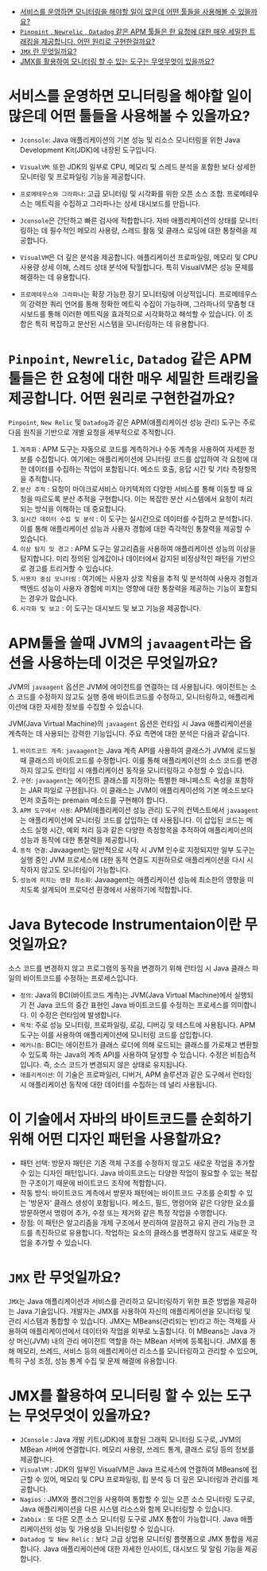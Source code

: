 <!-- TOC -->

* [ 서비스를 운영하면 모니터링을 해야할 일이 많은데 어떤 툴들을 사용해볼 수 있을까요? ](#서비스를-운영하면-모니터링을-해야할-일이-많은데-어떤-툴들을-사용해볼-수-있을까요)
* [`Pinpoint` ,  `Newrelic` ,  `Datadog`  같은 APM 툴들은 한 요청에 대한 매우 세밀한 트래킹을 제공합니다. 어떤 원리로 구현한걸까요?
  ](#pinpointnewrelicdatadog같은-apm-툴들은-한-요청에-대한-매우-세밀한-트래킹을-제공합니다-어떤-원리로-구현한걸까요)
* [`JMX`  란 무엇일까요? ](#jmx란-무엇일까요)
* [ JMX를 활용하여 모니터링 할 수 있는 도구는 무엇무엇이 있을까요? ](#jmx를-활용하여-모니터링-할-수-있는-도구는-무엇무엇이-있을까요)

<!-- TOC -->

# 서비스를 운영하면 모니터링을 해야할 일이 많은데 어떤 툴들을 사용해볼 수 있을까요?

- `Jconsole`: Java 애플리케이션의 기본 성능 및 리소스 모니터링을 위한 Java Development Kit(JDK)에 내장된 도구입니다.
- `VisualVM`: 또한 JDK의 일부로 CPU, 메모리 및 스레드 분석을 포함한 보다 상세한 모니터링 및 프로파일링 기능을 제공합니다.
- `프로메테우스와 그라파나`: 고급 모니터링 및 시각화를 위한 오픈 소스 조합. 프로메테우스는 메트릭을 수집하고 그라파나는 상세 대시보드를 만듭니다.

- `Jconsole`은 간단하고 빠른 검사에 적합합니다. 자바 애플리케이션의 상태를 모니터링하는 데 필수적인 메모리 사용량, 스레드 활동 및 클래스 로딩에 대한 통찰력을 제공합니다.
- `VisualVM`은 더 깊은 분석을 제공합니다. 애플리케이션 프로파일링, 메모리 및 CPU 사용량 상세 이해, 스레드 상태 분석에 탁월합니다. 특히 VisualVM은 성능 문제를 해결하는 데 유용합니다.
- `프로메테우스와 그라파나`는 확장 가능한 장기 모니터링에 이상적입니다. 프로메테우스의 강력한 쿼리 언어를 통해 정확한 메트릭 수집이 가능하며, 그라파나의 맞춤형 대시보드를 통해 이러한 메트릭을 효과적으로
  시각화하고 해석할 수 있습니다. 이 조합은 특히 복잡하고 분산된 시스템을 모니터링하는 데 유용합니다.

# `Pinpoint`, `Newrelic`, `Datadog` 같은 APM 툴들은 한 요청에 대한 매우 세밀한 트래킹을 제공합니다. 어떤 원리로 구현한걸까요?

`Pinpoint`, `New Relic` 및 `Datadog`과 같은 APM(애플리케이션 성능 관리) 도구는 주로 다음 원칙을 기반으로 개별 요청을 세부적으로 추적합니다.

1. `계측화` : APM 도구는 자동으로 코드를 계측하거나 수동 계측을 사용하여 자세한 정보를 수집합니다. 여기에는 애플리케이션에 모니터링 코드를 삽입하여 각 요청에 대한 데이터를 수집하는 작업이 포함됩니다.
   메소드 호출, 응답 시간 및 기타 측정항목을 추적합니다.
2. `분산 추적` : 요청이 마이크로서비스 아키텍처의 다양한 서비스를 통해 이동할 때 요청을 따르도록 분산 추적을 구현합니다. 이는 복잡한 분산 시스템에서 요청이 처리되는 방식을 이해하는 데 중요합니다.
3. `실시간 데이터 수집 및 분석` : 이 도구는 실시간으로 데이터를 수집하고 분석합니다. 이를 통해 애플리케이션 성능과 사용자 경험에 대한 즉각적인 통찰력을 제공할 수 있습니다.
4. `이상 탐지 및 경고` : APM 도구는 알고리즘을 사용하여 애플리케이션 성능의 이상을 탐지합니다. 미리 정의된 임계값이나 데이터에서 감지된 비정상적인 패턴을 기반으로 경고를 트리거할 수 있습니다.
5. `사용자 중심 모니터링` : 여기에는 사용자 상호 작용을 추적 및 분석하여 사용자 경험과 백엔드 성능이 사용자 경험에 미치는 영향에 대한 통찰력을 제공하는 기능이 포함되는 경우가 많습니다.
6. `시각화 및 보고` : 이 도구는 대시보드 및 보고 기능을 제공합니다.

# APM툴을 쓸때 JVM의 `javaagent`라는 옵션을 사용하는데 이것은 무엇일까요?

JVM의 `javaagent` 옵션은 JVM에 에이전트를 연결하는 데 사용됩니다. 에이전트는 소스 코드를 수정하지 않고도 실행 중에 바이트코드를 수정하고, 모니터링하고, 애플리케이션에 대한 자세한 정보를 수집할 수
있습니다.

JVM(Java Virtual Machine)의 `javaagent` 옵션은 런타임 시 Java 애플리케이션을 계측하는 데 사용되는 강력한 기능입니다. 주요 측면에 대한 분석은 다음과 같습니다.

1. `바이트코드 계측`: `javaagent`는 Java 계측 API를 사용하여 클래스가 JVM에 로드될 때 클래스의 바이트코드를 수정합니다.
   이를 통해 애플리케이션의 소스 코드를 변경하지 않고도 런타임 시 애플리케이션 동작을 모니터링하고 수정할 수 있습니다.
2. `구현`: `javaagent`는 에이전트 클래스를 지정하는 특별한 매니페스트 속성을 포함하는 JAR 파일로 구현됩니다.
   이 클래스는 JVM이 애플리케이션의 기본 메소드보다 먼저 호출하는 premain 메소드를 구현해야 합니다.
3. `APM 도구에서 사용`: APM(애플리케이션 성능 관리) 도구의 컨텍스트에서 `javaagent`는 애플리케이션에 모니터링 코드를 삽입하는 데 사용됩니다. 이 삽입된 코드는 메소드 실행 시간, 예외 처리 등과
   같은 다양한 측정항목을 추적하여 애플리케이션의 성능과 동작에 대한 통찰력을 제공합니다.
4. `동적 연결`: Javaagent는 일반적으로 시작 시 JVM 인수로 지정되지만 일부 도구는 실행 중인 JVM 프로세스에 대한 동적 연결도 지원하므로 애플리케이션을 다시 시작하지 않고도 모니터링이 가능합니다.
5. `성능에 미치는 영향 최소화`: Javaagent는 애플리케이션 성능에 최소한의 영향을 미치도록 설계되어 프로덕션 환경에서 사용하기에 적합합니다.

# Java Bytecode Instrumentaion이란 무엇일까요?

소스 코드를 변경하지 않고 프로그램의 동작을 변경하기 위해 런타임 시 Java 클래스 파일의 바이트코드를 수정하는 프로세스입니다.

- `정의`: Java의 BCI(바이트코드 계측)는 JVM(Java Virtual Machine)에서 실행되기 전 Java 코드의 중간 표현인 Java 바이트코드를 수정하는 프로세스를 의미합니다. 이 수정은 런타임에
  발생합니다.
- `목적`: 주로 성능 모니터링, 프로파일링, 로깅, 디버깅 및 테스트에 사용됩니다. APM 도구는 이를 사용하여 애플리케이션에 모니터링 코드를 삽입합니다.
- `메커니즘`: BCI는 에이전트가 클래스 로더에 의해 로드되는 클래스를 가로채고 변환할 수 있도록 하는 Java의 계측 API를 사용하여 달성할 수 있습니다.
  수정은 비침습적입니다. 즉, 소스 코드가 변경되지 않은 상태로 유지됩니다.
- `애플리케이션`: 이 기술은 프로파일러, 디버거, APM 솔루션과 같은 도구에서 런타임 시 애플리케이션 동작에 대한 데이터를 수집하는 데 널리 사용됩니다.

# 이 기술에서 자바의 바이트코드를 순회하기 위해 어떤 디자인 패턴을 사용할까요?

- 패턴 선택: 방문자 패턴은 기존 객체 구조를 수정하지 않고도 새로운 작업을 추가할 수 있는 디자인 패턴입니다. Java 바이트코드는 다양한 작업이 필요할 수 있는 복잡한 구조이기 때문에 바이트코드 조작에
  적합합니다.
- 작동 방식: 바이트코드 계측에서 방문자 패턴에는 바이트코드 구조를 순회할 수 있는 '방문자' 클래스 생성이 포함됩니다. 메소드, 필드, 명령어와 같은 다양한 요소를 방문하면서 명령어 추가, 수정 또는 제거와 같은
  특정 작업을 수행합니다.
- 장점: 이 패턴은 알고리즘을 개체 구조에서 분리하여 깔끔하고 유지 관리 가능한 코드를 촉진하므로 유용합니다. 작업하는 요소의 클래스를 변경하지 않고도 새로운 작업을 추가할 수 있습니다.

# `JMX` 란 무엇일까요?

`JMX`는 Java 애플리케이션과 서비스를 관리하고 모니터링하기 위한 표준 방법을 제공하는 Java 기술입니다. 개발자는 JMX를 사용하여 자신의 애플리케이션을 모니터링 및 관리 시스템과 통합할 수 있습니다.
JMX는 MBeans(관리되는 빈)라고 하는 객체를 사용하여 애플리케이션에서 데이터와 작업을 외부로 노출합니다. 이 MBeans는 Java 가상 머신(JVM) 내의 관리 에이전트 역할을 하는 MBean 서버에
등록됩니다.
JMX를 통해 메모리, 쓰레드, 서비스 등의 애플리케이션 리소스를 모니터링하고 관리할 수 있으며, 특히 구성 조정, 성능 통계 수집 및 문제 해결에 유용합니다.

# JMX를 활용하여 모니터링 할 수 있는 도구는 무엇무엇이 있을까요?

- `JConsole` : Java 개발 키트(JDK)에 포함된 그래픽 모니터링 도구로, JVM의 MBean 서버에 연결합니다. 메모리 사용량, 쓰레드 통계, 클래스 로딩 등의 정보를 제공합니다.
- `VisualVM` : JDK의 일부인 VisualVM은 Java 프로세스에 연결하여 MBeans에 접근할 수 있어, 메모리 및 CPU 프로파일링, 힙 분석 등 더 깊은 모니터링과 관리를 제공합니다.
- `Nagios` : JMX와 플러그인을 사용하여 통합할 수 있는 오픈 소스 모니터링 도구로, Java 애플리케이션을 다른 시스템 리소스와 함께 모니터링할 수 있습니다.
- `Zabbix` : 또 다른 오픈 소스 모니터링 도구로 JMX 통합이 가능합니다. Java 애플리케이션의 성능 및 가용성을 모니터링할 수 있습니다.
- `Datadog 및 New Relic` : 보다 고급 상업용 모니터링 플랫폼으로 JMX 통합을 제공합니다. Java 애플리케이션에 대한 자세한 인사이트, 대시보드 및 알림 기능을 제공합니다.

